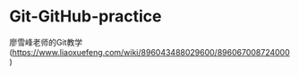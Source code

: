 # Git-GitHub-practice
廖雪峰老师的Git教学 (https://www.liaoxuefeng.com/wiki/896043488029600/896067008724000)
